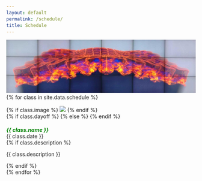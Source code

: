 ```yaml
---
layout: default
permalink: /schedule/
title: Schedule
---
```


<style>
.inline-headers h5, .inline-headers h6 {
  /*display: inline-block;*/
  vertical-align: middle;
  margin-bottom: 0rem;
}
.inline-headers-dayoff h5, .inline-headers-dayoff h6 {
  /*display: inline-block;*/
  vertical-align: middle;
  margin-bottom: 0rem;
  color:green;
  /*text-decoration: line-through;*/
}
.myrow {
  padding-top: 15px;
  vertical-align: middle;
}
</style>

<img src="../images/2kbit1_0.jpg"/>

<div class="row col-12 mt-4">
  <div class="col-12 mb-1">
    {% for class in site.data.schedule %}
    <div class="row col-12 mb-3 float-sm-left border-top myrow">
      <div class="float-sm-left col-12 col-sm-2">
        {% if class.image %}
        <img class="mx-auto img-thumbnail" src="{{class.image}}">
        {% endif %}
      </div>
      <div class="col-sm-10 col-12 text-center text-sm-left">
        {% if class.dayoff %}
          <span class="inline-headers-dayoff">
        {% else %}
          <span class="inline-headers">
        {% endif %}
          <h5><b>{{ class.name }}</b></h5>
        {{ class.date }}
          </span>
        <br/>
        {% if class.description %}
        <p>{{ class.description }}</p>
        {% endif %}
      </div>
    </div>
    {% endfor %}
  </div>
</div>